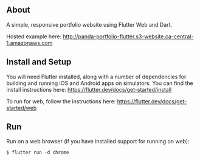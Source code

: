## About

A simple, responsive portfolio website using Flutter Web and Dart.

Hosted example here: http://panda-portfolio-flutter.s3-website.ca-central-1.amazonaws.com

## Install and Setup

You will need Flutter installed, along with a number of dependencies for building and running iOS and Android apps on simulators. You can find the install instructions here: https://flutter.dev/docs/get-started/install

To run for web, follow the instructions here: https://flutter.dev/docs/get-started/web

## Run

Run on a web browser (if you have installed support for running on web):

    $ flutter run -d chrome
